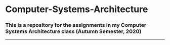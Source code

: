 # Computer-Systems-Architecture
### This is a repository for the assignments in my Computer Systems Architecture class (Autumn Semester, 2020)
*  *  *
